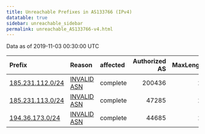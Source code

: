 ```yaml
---
title: Unreachable Prefixes in AS133766 (IPv4)
datatable: true
sidebar: unreachable_sidebar
permalink: unreachable_AS133766-v4.html
---
```


Data as of 2019-11-03 00:30:00 UTC


<div class="datatable-begin"></div>

| Prefix                                                     | Reason                                                                                                   | affected   |   Authorized AS |   MaxLength | Anchor                                         |   unreachable /24s |
|:-----------------------------------------------------------|:---------------------------------------------------------------------------------------------------------|:-----------|----------------:|------------:|:-----------------------------------------------|-------------------:|
| [185.231.112.0/24](https://stat.ripe.net/185.231.112.0/24) | [INVALID ASN](https://rpki-validator.ripe.net/announcement-preview?asn=AS133766&prefix=185.231.112.0/24) | complete   |          200436 |          24 | [RIPE](unreachable_RIPE_NCC_RPKI_Root-v4.html) |                  1 |
| [185.231.113.0/24](https://stat.ripe.net/185.231.113.0/24) | [INVALID ASN](https://rpki-validator.ripe.net/announcement-preview?asn=AS133766&prefix=185.231.113.0/24) | complete   |           47285 |          24 | [RIPE](unreachable_RIPE_NCC_RPKI_Root-v4.html) |                  1 |
| [194.36.173.0/24](https://stat.ripe.net/194.36.173.0/24)   | [INVALID ASN](https://rpki-validator.ripe.net/announcement-preview?asn=AS133766&prefix=194.36.173.0/24)  | complete   |           44685 |          24 | [RIPE](unreachable_RIPE_NCC_RPKI_Root-v4.html) |                  1 |

<div class="datatable-end"></div>